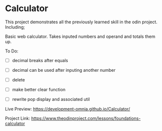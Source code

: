 # Calculator

This project demonstrates all the previously learned skill in the odin project. Including;


Basic web calculator. Takes inputed numbers and operand and totals them up.

To Do:

- [ ] decimal breaks after equals
- [ ] decimal can be used after inputing another number
- [ ] delete 
- [ ] make better clear function
- [ ] rewrite pop display and associated util




Live Preview: https://development-omnia.github.io/Calculator/

Project Link: https://www.theodinproject.com/lessons/foundations-calculator



